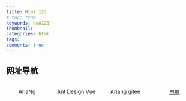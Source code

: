 ```yaml
---
title: Html 123
# toc: true
keywords: hao123
thumbnail:
categories: html
tags:
comments: true
---
```


<style>
  .main{
    display:flex;
    flex-wrap:wrap;
    justify-content: space-between;
    align-items: center;
  }
  .item{
    width:22%;
    text-align:center;
    margin-top:15px;
  }
</style>

<h2>网址导航</h2>
<div class="main custom">
  <p class="item" :class="[$style.example]">
    <a href="https://lightzhu.github.io/dev/ariang">AriaNg</a>
  </p>
  <p class="item" :class="$style.example">
    <a href="http://91.134.238.131:1180/docs/vue/introduce-cn/">Ant Design Vue</a>
  </p>
  <p class="item" :class="$style.example">
    <a href="http://p3terx.gitee.io/ariang">Ariang gitee</a>
  </p>
  <p class="item" :class="$style.example">
    <a href="https://web.2048888.xyz/">电影</a>
  </p>
  <!-- <p @click="hand">ssss</p> -->
</div>

<style module>
.example {
  color: #41b883;
}
</style>

<script>
export default {
  props: ['slot-key'],
  mounted () {

  },
  methods:{
    hand(){
      console.log(0)
    }
  }
}
</script>
